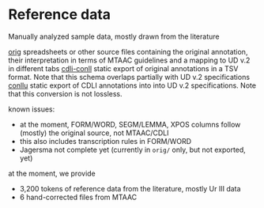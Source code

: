 # Reference data

Manually analyzed sample data, mostly drawn from the literature

[orig](orig) spreadsheets or other source files containing the original annotation, their interpretation in terms of MTAAC guidelines and a mapping to UD v.2 in different tabs
[cdli-conll](cdli-conll) static export of original annotations in a TSV format. Note that this schema overlaps partially with UD v.2 specifications
[conllu](conllu) static export of CDLI annotations into into UD v.2 specifications. Note that this conversion is not lossless.

known issues:
- at the moment, FORM/WORD, SEGM/LEMMA, XPOS columns follow (mostly) the original source, not MTAAC/CDLI
- this also includes transcription rules in FORM/WORD
- Jagersma not complete yet (currently in `orig/` only, but not exported, yet)

at the moment, we provide
- 3,200 tokens of reference data from the literature, mostly Ur III data
- 6 hand-corrected files from MTAAC
